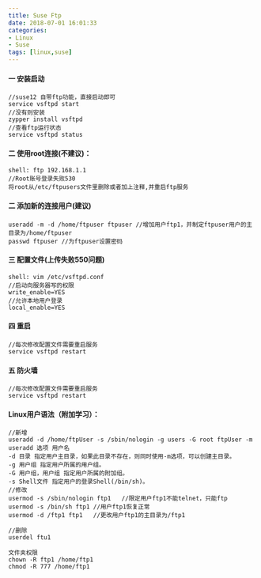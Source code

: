 ```yaml
---
title: Suse Ftp
date: 2018-07-01 16:01:33
categories: 
- Linux 
- Suse
tags: [linux,suse]
---
```



#### 一 安装启动
```
//suse12 自带ftp功能，直接启动即可
service vsftpd start
//没有则安装
zypper install vsftpd
//查看ftp运行状态
service vsftpd status
```

#### 二 使用root连接(不建议)：
```
shell: ftp 192.168.1.1
//Root账号登录失败530
将root从/etc/ftpusers文件里删除或者加上注释,并重启ftp服务 
```

#### 二 添加新的连接用户(建议)
```
useradd -m -d /home/ftpuser ftpuser //增加用户ftp1，并制定ftpuser用户的主目录为/home/ftpuser
passwd ftpuser //为ftpuser设置密码
```

#### 三 配置文件(上传失败550问题)
```
shell: vim /etc/vsftpd.conf
//启动向服务器写的权限
write_enable=YES    
//允许本地用户登录
local_enable=YES
```
#### 四 重启

```
//每次修改配置文件需要重启服务
service vsftpd restart
```

#### 五 防火墙

```
//每次修改配置文件需要重启服务
service vsftpd restart
```

#### Linux用户语法（附加学习）：

```
//新增
useradd -d /home/ftpUser -s /sbin/nologin -g users -G root ftpUser -m
useradd 选项 用户名
-d 目录 指定用户主目录，如果此目录不存在，则同时使用-m选项，可以创建主目录。
-g 用户组 指定用户所属的用户组。
-G 用户组，用户组 指定用户所属的附加组。
-s Shell文件 指定用户的登录Shell(/bin/sh)。
//修改
usermod -s /sbin/nologin ftp1	//限定用户ftp1不能telnet，只能ftp    
usermod -s /bin/sh ftp1	//用户ftp1恢复正常
usermod -d /ftp1 ftp1	//更改用户ftp1的主目录为/ftp1

//删除
userdel ftu1

文件夹权限
chown -R ftp1 /home/ftp1
chmod -R 777 /home/ftp1
```
